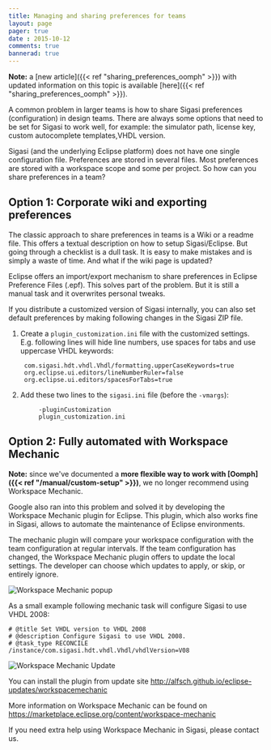 ```yaml
---
title: Managing and sharing preferences for teams
layout: page
pager: true 
date : 2015-10-12
comments: true
bannerad: true
---
```


**Note:** a [new article]({{< ref "sharing_preferences_oomph" >}}) with updated information on this topic is available [here]({{< ref "sharing_preferences_oomph" >}}).

A common problem in larger teams is how to share Sigasi preferences (configuration) in design teams. There are always some options that need to be set for Sigasi to work well, for example: the simulator path, license key, custom autocomplete templates,VHDL version.

Sigasi (and the underlying Eclipse platform) does not have one single configuration file. Preferences are stored in several files. Most preferences are stored with a workspace scope and some per project. So how can you share preferences in a team?

## Option 1: Corporate wiki and exporting preferences

The classic approach to share preferences in teams is a Wiki or a readme file. This offers a textual description on how to setup Sigasi/Eclipse. But going through a checklist is a dull task. It is easy to make mistakes and is simply a waste of time. And what if the wiki page is updated?

Eclipse offers an import/export mechanism to share preferences in Eclipse Preference Files (.epf). This solves part of the problem. But it is still a manual task and it overwrites personal tweaks.

If you distribute a customized version of Sigasi internally, you can also set default preferences by making following changes in the Sigasi ZIP file.

1. Create a `plugin_customization.ini` file with the customized settings. E.g. following lines will hide line numbers, use spaces for tabs and use uppercase VHDL keywords:

        com.sigasi.hdt.vhdl.Vhdl/formatting.upperCaseKeywords=true
        org.eclipse.ui.editors/lineNumberRuler=false
        org.eclipse.ui.editors/spacesForTabs=true

2. Add these two lines to the `sigasi.ini` file (before the `-vmargs`):

            -pluginCustomization
            plugin_customization.ini

## Option 2: Fully automated with Workspace Mechanic

**Note:** since we've documented a **more flexible way to work with [Oomph]({{< ref "/manual/custom-setup" >}})**, we no longer recommend using Workspace Mechanic.

Google also ran into this problem and solved it by developing the Workspace Mechanic plugin for Eclipse. This plugin, which also works fine in Sigasi, allows to automate the maintenance of Eclipse environments.

The mechanic plugin will compare your workspace configuration with the team configuration at regular intervals. If the team configuration has changed, the Workspace Mechanic plugin offers to update the local settings. The developer can choose which updates to apply, or skip, or entirely ignore.

![Workspace Mechanic popup](/img/tech/popup-workspace-mechanic.jpg)

As a small example following mechanic task will configure Sigasi to use VHDL 2008: 

	# @title Set VHDL version to VHDL 2008
	# @description Configure Sigasi to use VHDL 2008.
	# @task_type RECONCILE
	/instance/com.sigasi.hdt.vhdl.Vhdl/vhdlVersion=V08

![Workspace Mechanic Update](/img/tech/mechanic_vhdl2008.png)

You can install the plugin from update site http://alfsch.github.io/eclipse-updates/workspacemechanic

More information on Workspace Mechanic can be found on https://marketplace.eclipse.org/content/workspace-mechanic

If you need extra help using Workspace Mechanic in Sigasi, please contact us.
